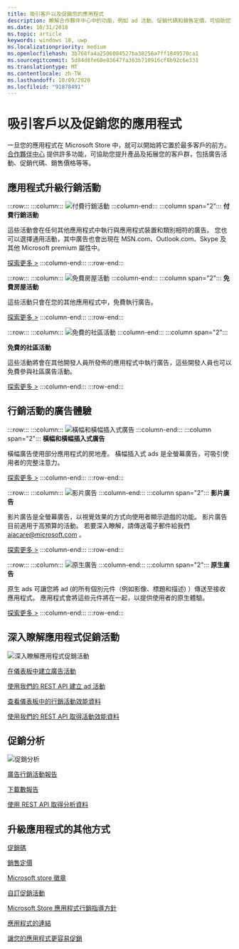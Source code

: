 ```yaml
---
title: 吸引客戶以及促銷您的應用程式
description: 瞭解合作夥伴中心中的功能，例如 ad 活動、促銷代碼和銷售定價，可協助您提升應用程式並吸引客戶。
ms.date: 10/31/2018
ms.topic: article
keywords: windows 10, uwp
ms.localizationpriority: medium
ms.openlocfilehash: 3b768fa4a2506004527ba38256a7ff1849570ca1
ms.sourcegitcommit: 5d84d8fe60e83647fa363b710916cf8b92c6e331
ms.translationtype: MT
ms.contentlocale: zh-TW
ms.lasthandoff: 10/09/2020
ms.locfileid: "91878491"
---
```

# <a name="attract-customers-and-promote-your-apps"></a>吸引客戶以及促銷您的應用程式

一旦您的應用程式在 Microsoft Store 中，就可以開始將它置於最多客戶的前方。 [合作夥伴中心](https://partner.microsoft.com/dashboard) 提供許多功能，可協助您提升產品及拓展您的客戶群，包括廣告活動、促銷代碼、銷售價格等等。

## <a name="app-promotion-campaigns"></a>應用程式升級行銷活動

:::row:::
    :::column:::
        ![付費行銷活動](images/ads-paid-campaign.png)
    :::column-end:::
    :::column span="2":::
**付費行銷活動**

這些活動會在任何其他應用程式中執行與應用程式裝置和類別相符的廣告。 您也可以選擇通用活動，其中廣告也會出現在 MSN.com、Outlook.com、Skype 及其他 Microsoft premium 屬性中。

[探索更多 >](../monetize/index.md)
    :::column-end:::
:::row-end:::

:::row:::
    :::column:::
        ![免費房屋活動](images/ads-house-campaign.png)
    :::column-end:::
    :::column span="2":::
**免費房屋活動**

這些活動只會在您的其他應用程式中，免費執行廣告。

[探索更多 >](../monetize/index.md)
    :::column-end:::
:::row-end:::

:::row:::
    :::column:::
        ![免費的社區活動](images/ads-community-campaign.png)
    :::column-end:::
    :::column span="2":::
    
**免費的社區活動**

這些活動將會在其他開發人員所發佈的應用程式中執行廣告，這些開發人員也可以免費參與社區廣告活動。

[探索更多 >](../monetize/index.md)
    :::column-end:::
:::row-end:::

## <a name="ad-experiences-for-campaigns"></a>行銷活動的廣告體驗

:::row:::
    :::column:::
        ![橫幅和橫幅插入式廣告](images/ads-ban-example.png)
    :::column-end:::
    :::column span="2":::
**橫幅和橫幅插入式廣告**

橫幅廣告使用部分應用程式的房地產。 橫幅插入式 ads 是全螢幕廣告，可吸引使用者的完整注意力。

[探索更多 >](../monetize/supported-ad-sizes-for-banner-ads.md)
    :::column-end:::
:::row-end:::

:::row:::
    :::column:::
        ![影片廣告](images/ads-video-example.png)
    :::column-end:::
    :::column span="2":::
**影片廣告**

影片廣告是全螢幕廣告，以視覺效果的方式向使用者顯示遊戲的功能。 影片廣告目前適用于高預算的活動。 若要深入瞭解，請傳送電子郵件給我們 aiacare@microsoft.com 。

[探索更多 >](../monetize/interstitial-ads.md)
    :::column-end:::
:::row-end:::

:::row:::
    :::column:::
        ![原生廣告](images/ads-native-example.png)
    :::column-end:::
    :::column span="2":::
**原生廣告**

原生 ads 可讓您將 ad (的所有個別元件（例如影像、標題和描述) ）傳送至接收應用程式。 應用程式會將這些元件將在一起，以提供使用者的原生體驗。

[探索更多 >](../monetize/native-ads.md)
    :::column-end:::
:::row-end:::

## <a name="learn-more-about-app-promotion-campaigns"></a>深入瞭解應用程式促銷活動

![深入瞭解應用程式促銷活動](images/app-promotion-campaigns.png)

[在儀表板中建立廣告活動](../monetize/index.md)

[使用我們的 REST API 建立 ad 活動](../monetize/run-ad-campaigns-using-windows-store-services.md)

[查看儀表板中的行銷活動效能資料](/windows/uwp/publish/ad-campaign-report)

[使用我們的 REST API 取得活動效能資料](../monetize/index.md)

## <a name="promotion-analytics"></a>促銷分析

![促銷分析](images/ads-promotion-analytics.png)

[廣告行銷活動報告](/windows/uwp/publish/ad-campaign-report)

[下載數報告](acquisitions-report.md)

[使用 REST API 取得分析資料](../monetize/access-analytics-data-using-windows-store-services.md)

## <a name="other-ways-to-promote-your-app"></a>升級應用程式的其他方式

[促銷碼](generate-promotional-codes.md)

[銷售定價](put-apps-and-add-ons-on-sale.md)

[Microsoft store 徽章](https://developer.microsoft.com/store/badges)

[自訂促銷活動](create-a-custom-app-promotion-campaign.md)

[Microsoft Store 應用程式行銷指導方針](app-marketing-guidelines.md)

[應用程式的連結](link-to-your-app.md)

[讓您的應用程式更容易促銷](make-your-app-easier-to-promote.md)